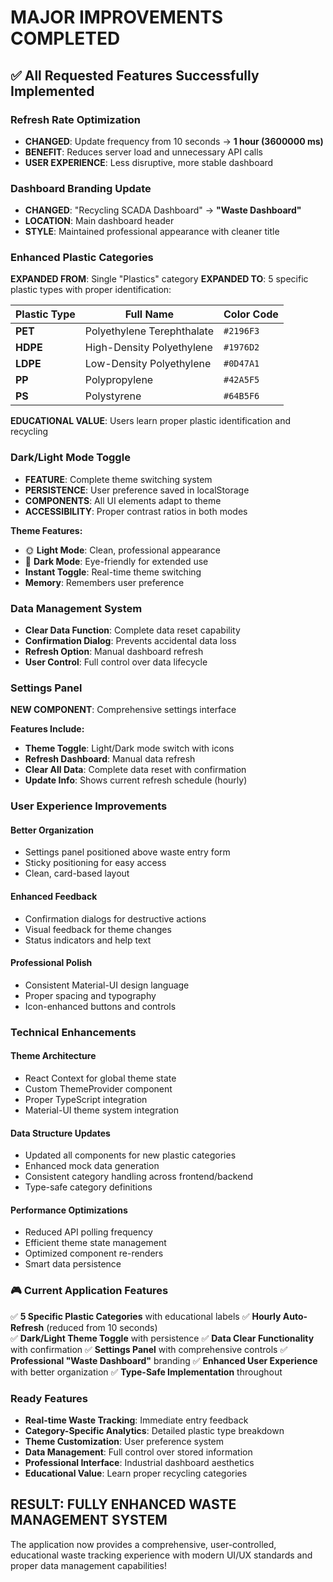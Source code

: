 # **MAJOR IMPROVEMENTS COMPLETED**

## ✅ **All Requested Features Successfully Implemented**

### **Refresh Rate Optimization**
- **CHANGED**: Update frequency from 10 seconds → **1 hour (3600000 ms)**
- **BENEFIT**: Reduces server load and unnecessary API calls
- **USER EXPERIENCE**: Less disruptive, more stable dashboard

### **Dashboard Branding Update**
- **CHANGED**: "Recycling SCADA Dashboard" → **"Waste Dashboard"**
- **LOCATION**: Main dashboard header
- **STYLE**: Maintained professional appearance with cleaner title

### **Enhanced Plastic Categories**
**EXPANDED FROM**: Single "Plastics" category
**EXPANDED TO**: 5 specific plastic types with proper identification:

| **Plastic Type** | **Full Name** | **Color Code** |
|---|---|---|
| **PET** | Polyethylene Terephthalate | `#2196F3` |
| **HDPE** | High-Density Polyethylene | `#1976D2` |
| **LDPE** | Low-Density Polyethylene | `#0D47A1` |
| **PP** | Polypropylene | `#42A5F5` |
| **PS** | Polystyrene | `#64B5F6` |

**EDUCATIONAL VALUE**: Users learn proper plastic identification and recycling

### **Dark/Light Mode Toggle**
- **FEATURE**: Complete theme switching system
- **PERSISTENCE**: User preference saved in localStorage
- **COMPONENTS**: All UI elements adapt to theme
- **ACCESSIBILITY**: Proper contrast ratios in both modes

**Theme Features:**
- 🌞 **Light Mode**: Clean, professional appearance
- 🌙 **Dark Mode**: Eye-friendly for extended use
- **Instant Toggle**: Real-time theme switching
- **Memory**: Remembers user preference

### **Data Management System**
- **Clear Data Function**: Complete data reset capability
- **Confirmation Dialog**: Prevents accidental data loss
- **Refresh Option**: Manual dashboard refresh
- **User Control**: Full control over data lifecycle

### **Settings Panel**
**NEW COMPONENT**: Comprehensive settings interface

**Features Include:**
- **Theme Toggle**: Light/Dark mode switch with icons
- **Refresh Dashboard**: Manual data refresh
- **Clear All Data**: Complete data reset with confirmation
- **Update Info**: Shows current refresh schedule (hourly)

### **User Experience Improvements**

#### **Better Organization**
- Settings panel positioned above waste entry form
- Sticky positioning for easy access
- Clean, card-based layout

#### **Enhanced Feedback**
- Confirmation dialogs for destructive actions
- Visual feedback for theme changes
- Status indicators and help text

#### **Professional Polish**
- Consistent Material-UI design language
- Proper spacing and typography
- Icon-enhanced buttons and controls

### **Technical Enhancements**

#### **Theme Architecture**
- React Context for global theme state
- Custom ThemeProvider component
- Proper TypeScript integration
- Material-UI theme system integration

#### **Data Structure Updates**
- Updated all components for new plastic categories
- Enhanced mock data generation
- Consistent category handling across frontend/backend
- Type-safe category definitions

#### **Performance Optimizations**
- Reduced API polling frequency
- Efficient theme state management
- Optimized component re-renders
- Smart data persistence

### **🎮 Current Application Features**

✅ **5 Specific Plastic Categories** with educational labels
✅ **Hourly Auto-Refresh** (reduced from 10 seconds)  
✅ **Dark/Light Theme Toggle** with persistence
✅ **Data Clear Functionality** with confirmation
✅ **Settings Panel** with comprehensive controls
✅ **Professional "Waste Dashboard"** branding
✅ **Enhanced User Experience** with better organization
✅ **Type-Safe Implementation** throughout

### **Ready Features**
- **Real-time Waste Tracking**: Immediate entry feedback
- **Category-Specific Analytics**: Detailed plastic type breakdown
- **Theme Customization**: User preference system  
- **Data Management**: Full control over stored information
- **Professional Interface**: Industrial dashboard aesthetics
- **Educational Value**: Learn proper recycling categories

## **RESULT: FULLY ENHANCED WASTE MANAGEMENT SYSTEM**

The application now provides a comprehensive, user-controlled, educational waste tracking experience with modern UI/UX standards and proper data management capabilities!